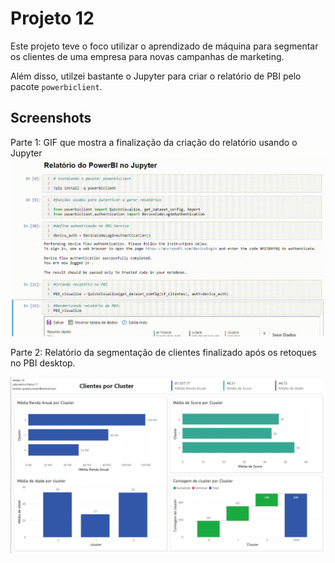# Projeto 12

Este projeto teve o foco utilizar o aprendizado de máquina para segmentar os clientes de uma empresa para novas campanhas de marketing.

Além disso, utilzei bastante o Jupyter para criar o relatório de PBI pelo pacote ```powerbiclient```.


## Screenshots

Parte 1: GIF que mostra a finalização da criação do relatório usando o Jupyter
![Relatório 12 - jupyter](https://raw.githubusercontent.com/gustavo-rossin/powerbi/main/projeto12_ML_clientes/powerbi_jupyter.gif)

Parte 2: Relatório da segmentação de clientes finalizado após os retoques no PBI desktop.

![Relatório 12 - powerbi finalizado](https://raw.githubusercontent.com/gustavo-rossin/powerbi/main/projeto12_ML_clientes/clients_report.png)
